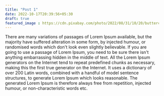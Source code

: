 ```yaml
---
title: "Post 1"
date: 2022-10-17T20:39:56+05:30
draft: true
featured_image : https://cdn.pixabay.com/photo/2022/08/31/10/20/buttercup-7422987_960_720.jpg
---
```

There are many variations of passages of Lorem Ipsum available, but the majority have suffered alteration in some form, by injected humour, or randomised words which don't look even slightly believable. If you are going to use a passage of Lorem Ipsum, you need to be sure there isn't anything embarrassing hidden in the middle of text. All the Lorem Ipsum generators on the Internet tend to repeat predefined chunks as necessary, making this the first true generator on the Internet. It uses a dictionary of over 200 Latin words, combined with a handful of model sentence structures, to generate Lorem Ipsum which looks reasonable. The generated Lorem Ipsum is therefore always free from repetition, injected humour, or non-characteristic words etc.
